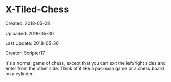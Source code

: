 # X-Tiled-Chess

Created: 2018-05-28

Uploaded: 2018-05-30

Last Update: 2018-05-30

Creator: Scripter17



It's a normal game of chess, except that you can exit the left/right sides and enter from the other side.
Think of it like a pac-man game or a chess board on a cylinder.
